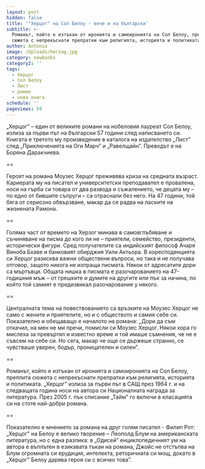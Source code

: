 ```yaml
---
layout: post
hidden: false
title: '"Херцог" на Сол Белоу - вече и на български'
subtitle: >-
  Романът, който е изтъкан от иронията и самоиронията на Сол Белоу, преплита
  сюжета с непрекъснати препратки към религията, историята и политиката
author: Antonia
image: /Uploads/herzog.jpg
category: newbooks
category2: ''
tags:
  - Херцог
  - Сол Белоу
  - Лист
  - роман
  - нова книга
schedule: ''
pageviews: 59
---
```

„Херцог” – един от великите романи на нобеловия лауреат Сол Белоу, излиза за първи път на български 57 години след написването си. Книгата е третото му произведение в каталога на издателство „Лист” след „Приключенията на Оги Марч” и „Равелщайн”. Преводът е на Боряна Даракчиева. 

\==

Героят на романа Моузес Херцог преживява криза на средната възраст. Кариерата му на писател и университетски преподавател е провалена, носи на гърба си товара от два развода и съжалението, че децата му – по едно от бившите съпруги – са отраснали без него. На 47 години, той бяга от сериозно обвързване, макар да се радва на ласките на жизнената Рамона. 

\==

Голяма част от времето на Херзог минава в самовглъбяване и съчиняване на писма до кого ли не – приятели, семейство, президенти, исторически фигури. Сред получателите са индийският философ Ачаря Виноба Бхаве и банковият обирджия Уили Актьора. В коресподенцията си Херцог разисква важни обществени въпроси, но така и не получава отговор, защото никога не изпраща писмата. Някои от адресатите дори са мъртъвци. Общата нишка в писмата е разочарованието на 47-годишния мъж – от грешките и думите на другите или пък за начина, по който той самият е предизвикал разочарование у някого. 

\==

Централната тема на повествованието са връзките на Моузес Херцог не само с жените и приятелите, но и с обществото и самия себе си. Показателно и обещаващо е началото на романа: „Дори да съм откачил, на мен не ми пречи, помисли си Моузес Херцог. Някои хора го мислеха за превъртял и известно време и той имаше съмнения, че не е съвсем на себе си. Но сега, макар че още се държеше странно, се чувстваше уверен, бодър, проницателен и силен”.

\==

Романът, който е изтъкан от иронията и самоиронията на Сол Белоу, преплита сюжета с непрекъснати препратки към религията, историята и политиката. „Херцог” излиза за първи път в САЩ през 1964 г. и на следващата година носи на автора си Националната награда за литература. През 2005 г. пък списание „Тайм” го включи в класацията си на стоте най-добри романа. 

\==

Показателно е мнението за романа на друг голям писател - Филип Рот: „Херцог" на Белоу е велико творение – Леополд Блум на американската литература, но с една разлика: в „Одисей” енциклопедичният ум на автора е въплътен в езикавата тъкан на романа, Джойс не отстъпва на Блум огромната си ерудиция, интелекта, реторичната си мощ, докато в „Херцог” Белоу дарява героя си с всичко това”.